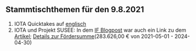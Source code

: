 ## Stammtischthemen für den 9.8.2021

1. IOTA Quicktakes auf [englisch](https://www.youtube.com/watch?v=ENiKRQYYYEY)
2. IOTA und Projekt SUSEE: In dem [IF Blogpost](https://blog.iota.org/the-iota-tangle-selected-as-core-technology-for-susee-to-enable-large-scale-sensor-networks/) war auch ein Link zu dem [Artikel](https://www.energiesystem-forschung.de/news/stromnetze-projekt-susee); [Details zur Fördersumme](https://www.enargus.de/detail/?id=1964466)(283.626,00 € von 2021-05-01 - 2024-04-30)

